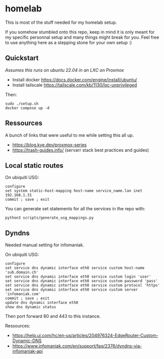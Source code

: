 # homelab

This is most of the stuff needed for my homelab setup.

If you somehow stumbled onto this repo, keep in mind it is only meant for my specific personnal setup and many things might break for you. Feel free to use anything here as a stepping stone for your own setup :)

## Quickstart

*Assumes this runs on ubuntu 22.04 in an LXC on Proxmox*

- Install docker https://docs.docker.com/engine/install/ubuntu/
- Install tailscale https://tailscale.com/kb/1130/lxc-unprivileged

Then:

```
sudo ./setup.sh
docker compose up -d
```

## Ressources

A bunch of links that were useful to me while setting this all up.

- https://blog.kye.dev/proxmox-series
- https://trash-guides.info/ (servarr stack best practices and guides)

## Local static routes


On ubiquiti USG:
```
configure
set system static-host-mapping host-name service_name.lan inet 192.168.1.31
commit ; save ; exit
```

You can generate set statements for all the services in the repo with:
```
python3 scripts/generate_usg_mappings.py
```


## Dyndns

Needed manual setting for infomaniak.

On ubiquiti USG:
```
configure
set service dns dynamic interface eth0 service custom host-name 'sub.domain.ch'
set service dns dynamic interface eth0 service custom login 'user'
set service dns dynamic interface eth0 service custom password 'pass'
set service dns dynamic interface eth0 service custom protocol 'https'
set service dns dynamic interface eth0 service custom server 'infomaniak.com'
commit ; save ; exit
update dns dynamic interface eth0
show dns dynamic status
```

Then port forward 80 and 443 to this instance.

Ressources:
- https://help.ui.com/hc/en-us/articles/204976324-EdgeRouter-Custom-Dynamic-DNS
- https://www.infomaniak.com/en/support/faq/2376/dyndns-via-infomaniak-api
